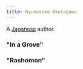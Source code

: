 ```yaml
---
title: Ryunosuke Akutagawa
---
```


A [Japanese](../index.html) author.

### "In a Grove"

### "Rashomon"
